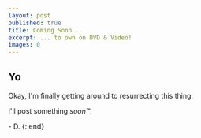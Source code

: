```yaml
---
layout: post
published: true
title: Coming Soon...
excerpt: ... to own on DVD & Video!
images: 0
---
```

## Yo

Okay, I'm finally getting around to resurrecting this thing.

I'll post something *soon™*.

\- D.
{:.end}
